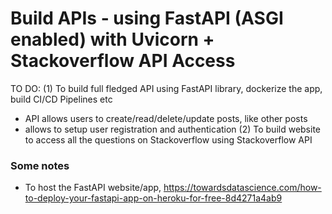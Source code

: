 # Build APIs - using FastAPI (ASGI enabled) with Uvicorn + Stackoverflow API Access 
TO DO: 
(1) To build full fledged API using FastAPI library, dockerize the app, build CI/CD Pipelines etc
- API allows users to create/read/delete/update posts, like other posts
- allows to setup user registration and authentication
(2) To build website to access all the questions on Stackoverflow using Stackoverflow API 

### Some notes

- To host the FastAPI website/app, 
https://towardsdatascience.com/how-to-deploy-your-fastapi-app-on-heroku-for-free-8d4271a4ab9

